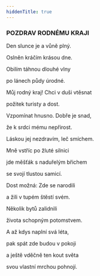 ```yaml
---
hiddenTitle: true
---
```


### POZDRAV RODNÉMU KRAJI

Den slunce je a vůně plný. 

Oslněn kráčím krásou dne. 

Obilím táhnou dlouhé vlny 

po lánech půdy úrodné.

Můj rodný kraj! Chci v duši vtěsnat 

požitek turisty a dost. 

Vzpomínat hnusno. Dobře je snad, 

že k srdci mému nepřirost.

Láskou jej nezdravím, leč smíchem. 

Mně vstříc po žluté silnici 

jde měšťák s naduřelým břichem 

se svojí tlustou samicí.

Dost možná: Zde se narodili 

a žili v tupém štěstí svém. 

Několik bytů zalidnili 

života schopným potomstvem.

A až kdys naplní svá léta, 

pak spát zde budou v pokoji 

a ještě vděčně ten kout světa 

svou vlastní mrchou pohnojí.

